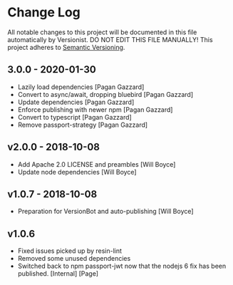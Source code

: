 # Change Log

All notable changes to this project will be documented in this file
automatically by Versionist. DO NOT EDIT THIS FILE MANUALLY!
This project adheres to [Semantic Versioning](http://semver.org/).

## 3.0.0 - 2020-01-30

* Lazily load dependencies [Pagan Gazzard]
* Convert to async/await, dropping bluebird [Pagan Gazzard]
* Update dependencies [Pagan Gazzard]
* Enforce publishing with newer npm [Pagan Gazzard]
* Convert to typescript [Pagan Gazzard]
* Remove passport-strategy [Pagan Gazzard]

## v2.0.0 - 2018-10-08

* Add Apache 2.0 LICENSE and preambles [Will Boyce]
* Update node dependencies [Will Boyce]

## v1.0.7 - 2018-10-08

* Preparation for VersionBot and auto-publishing [Will Boyce]

## v1.0.6

* Fixed issues picked up by resin-lint
* Removed some unused dependencies
* Switched back to npm passport-jwt now that the nodejs 6 fix has been published. [Internal] [Page]
